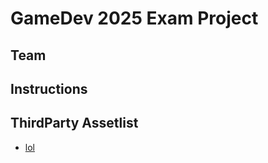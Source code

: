 # GameDev 2025 Exam Project

## Team

## Instructions

## ThirdParty Assetlist

  - [lol](https://lol.com)
